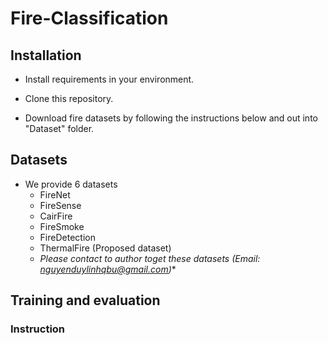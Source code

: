 # Fire-Classification
## Installation

* Install requirements in your environment. 

* Clone this repository.

* Download fire datasets by following the instructions below and out into "Dataset" folder.
## Datasets
* We provide 6 datasets
  * FireNet
  * FireSense
  * CairFire
  * FireSmoke
  * FireDetection
  * ThermalFire (Proposed dataset)
  * *Please contact to author toget these datasets (Email: nguyenduylinhqbu@gmail.com)**
## Training and evaluation


### Instruction
